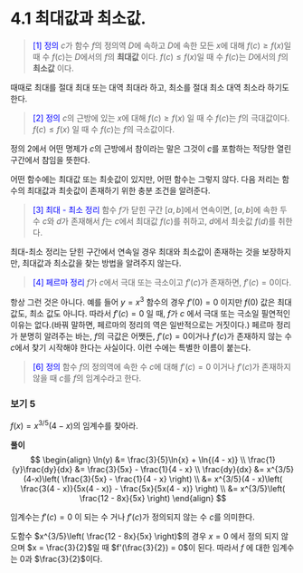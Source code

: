 # 4.1 최대값과 최소값.

> <span style="color:blue"> [1] 정의 </span>
> $c$가 함수 $f$의 정의역 $D$에 속하고 $D$에 속한 모든 $x$에 대해
> $f(c)\ge f(x)$일 때 수 $f(c)$는 $D$에서의 $f$의 **최대값** 이다.
> $f(c) \le f(x)$일 때 수 $f(c)$는 $D$에서의 $f$의 **최소값** 이다.

때때로 최대를 절대 최대 또는 대역 최대라 하고, 최소를 절대 최소 대역 최소라 하기도 한다.

> <span style="color:blue"> [2] 정의 </span>
> $c$의 근방에 있는 $x$에 대해
> $f(c) \ge f(x)$ 일 때 수 $f(c)$는 $f$의 극대값이다.
> $f(c) \le f(x)$ 일 때 수 $f(c)$는 $f$의 극소값이다.

정의 2에서 어떤 명제가 $c$의 근방에서 참이라는 말은 그것이 $c$를 포함하는 적당한 열린 구간에서 참임을 뜻한다.

어떤 함수에는 최대값 또는 최솟값이 있지만, 어떤 함수는 그렇지 않다. 다음 저리는 함수의 최대값과 최솟값이 존재하기 위한 충분 조건을 알려준다.

> <span style="color:blue"> [3] 최대 - 최소 정리 </span>
> 함수 $f$가 닫힌 구간 $[a, b]$에서 연속이면, $[a, b]$에 속한 두 수 $c$와 $d$가 존재해서 $f$는 $c$에서 최대값 $f(c)$를 취하고, $d$에서 최솟값 $f(d)$를 취한다.

최대-최소 정리는 닫힌 구간에서 연속일 경우 최대와 최소값이 존재하는 것을 보장하지만, 최대값과 최소값을 찾는 방법을 알려주지 않는다.

> <span style="color:blue">[4] 페르마 정리</span>
> $f$가 $c$에서 극대 또는 극소이고 $f'(c)$가 존재하면, $f'(c) = 0$이다.

항상 그런 것은 아니다. 예를 들어 $y = x^3$ 함수의 경우 $f'(0) = 0$ 이지만 $f(0)$ 값은 최대 값도, 최소 값도 아니다. 따라서 $f'(c) = 0$ 일 때, $f$가 $c$ 에서 극대 또는 극소일 필연적인 이유는 없다.(바꿔 말하면, 페르마의 정리의 역은 일반적으로는 거짓이다.) 페르마 정리가 분명히 알려주는 바는, $f$의 극값은 어쨋든, $f'(c) = 0$이거나 $f'(c)$가 존재하지 않는 수 $c$에서 찾기 시작해야 한다는 사실이다. 이런 수에는 특별한 이름이 붙는다.

> <span style="color:blue">[6] 정의</span>
> 함수 $f$의 정의역에 속한 수 $c$에 대해 $f'(c) = 0$ 이거나 $f'(c)$가 존재하지 않을 때 $c$를 $f$의 임계수라고 한다.

### 보기 5
$f(x) = x^{3/5}(4-x)$의 임계수를 찾아라.

**풀이**
$$
\begin{align}
\ln(y) &= \frac{3}{5}\ln{x} + \ln{(4 - x)} \\
\frac{1}{y}\frac{dy}{dx} &= \frac{3}{5x} - \frac{1}{4 - x} \\
\frac{dy}{dx} &= x^{3/5}(4-x)\left(  \frac{3}{5x} - \frac{1}{4 - x} \right) \\
&= x^{3/5}(4 - x)\left( \frac{3(4 - x)}{5x(4 - x)} -  \frac{5x}{5x(4 - x)} \right) \\
&= x^{3/5}\left( \frac{12 - 8x}{5x} \right)
\end{align}
$$

임계수는 $f'(c) = 0$ 이 되는 수 거나 $f'(c)$가 정의되지 않는 수 $c$를 의미한다. 

도함수 $x^{3/5}\left( \frac{12 - 8x}{5x} \right)$의 경우 $x = 0$ 에서 정의 되지 않으며 $x = \frac{3}{2}$일 때 $f'(\frac{3}{2}) = 0$이 된다. 따라서 $f$ 에 대한 임계수는 $0$과 $\frac{3}{2}$이다. 